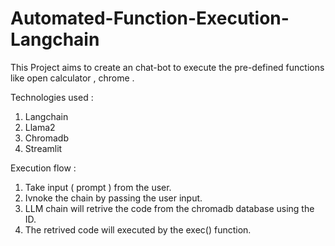 # Automated-Function-Execution-Langchain
This Project aims to create an chat-bot to execute the pre-defined functions like open calculator , chrome .

Technologies used :
1) Langchain
2) Llama2
3) Chromadb
4) Streamlit

Execution flow :
1) Take input ( prompt ) from the user.
2) Ivnoke the chain by passing the user input.
3) LLM chain will retrive the code from the chromadb database using the ID.
4) The retrived code will executed by the exec() function.
